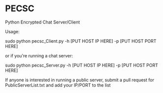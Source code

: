 # PECSC
Python Encrypted Chat Server/Client

Usage:

sudo python pecsc_Client.py -h [PUT HOST IP HERE] -p [PUT HOST PORT HERE]

or if you're running a chat server:

sudo python pecsc_Server.py -h [PUT HOST IP HERE] -p [PUT HOST PORT HERE]

If anyone is interested in running a public server, submit a pull request for PublicServerList.txt and add your IP/PORT to the list
